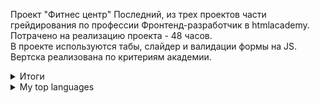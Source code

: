 Проект "Фитнес центр"
Последний, из трех проектов части грейдирования по профессии Фронтенд-разработчик в htmlacademy.<br>
Потрачено на реализацию проекта - 48 часов.<br>
В проекте используются табы, слайдер и валидации формы на JS.<br>
Вертска реализована по критериям академии.<br>

<details>
<summary>Итоги</summary>
<i><a href="https://docs.google.com/spreadsheets/d/1Q1j3cO-mVtxiVXXoigtRa7MxF1rPhbNSGHhpINl6gr4/edit#gid=1031935164">Карточка проекта</a></i>
| Результаты (актуальны на момент закрытия проекта)			 |
|-----:|-----------|
|     Коэффицент скорости в днях  | 122,22%|
|     Коэффицент скорости в часах | 82,96%|
|     Оценка за код-ревью         | 96,00%|
|     Оценка за баг-лист          | 90,00%|
|     Общий балл за качество      |	93,00%|

</details>

<details>
<summary>My top languages</summary>

| Rank | Languages |
|-----:|-----------|
|     1| Javascript|
|     2| Python    |
|     3| SQL       |

</details>
